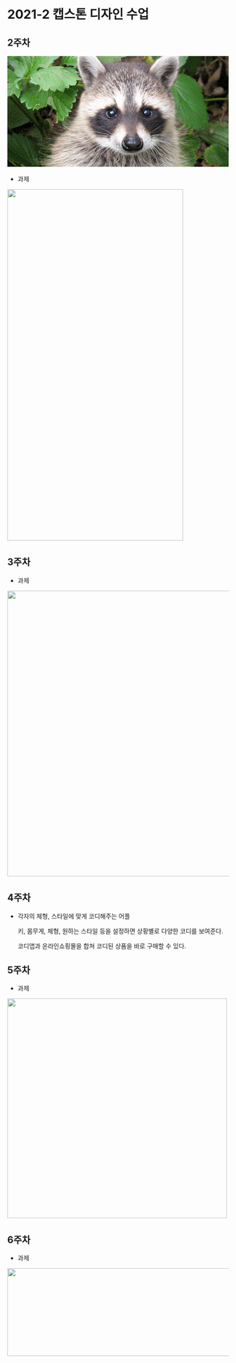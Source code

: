 # 2021-2 캡스톤 디자인 수업

## 2주차
<img width="" height="" src="./png/raccoon.jpeg"></img>
  - 과제
  
  <img width="400" height="800" src="./png/2주차_과제.png"></img>

## 3주차
  - 과제
  
  <img width="700" height="650" src="./png/3주차_과제.png"></img>

## 4주차
  - 각자의 체형, 스타일에 맞게 코디해주는 어플
  
    키, 몸무게, 체형, 원하는 스타일 등을 설정하면 상황별로 다양한 코디를 보여준다.
    
    코디앱과 온라인쇼핑몰을 합쳐 코디된 상품을 바로 구매할 수 있다.

## 5주차
  - 과제

<img width="500" height="500" src="./png/5주차_과제.png"></img>


## 6주차
  - 과제

<img width="800" height="200" src="./png/6주차_과제.png"></img>
